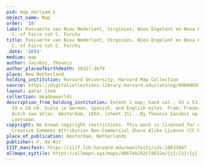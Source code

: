 ```yaml
---
pid: map_earlyam_1
object_name: Map
order: '18'
label: Pascaerte van Nieu Nederlant, Virginies, Nieu Engelant en Nova Francia. van
  C. of Faire tot C. Forchu
title: Pascaerte van Nieu Nederlant, Virginies, Nieu Engelant en Nova Francia. van
  C. of Faire tot C. Forchu
_date: '1654'
medium: map
author: Jacobsz, Theunis
author_placeofbirthdeath: 1632?-1679
place: New Netherland
holding_institution: Harvard University, Harvard Map Collection
source: https://digitalcollections.library.harvard.edu/catalog/990096928830203941
layout: qatar_item
collection: meadowworlds
description_from_holding_institution: Extent 1 map; hand col.; 43 x 53 cm, on sheet
  49 x 58 cm. Scale in German, Spanish, and English miles. From; Frederik de Wit.
  Dutch sea atlas. Amsterdam, 1654. [sheet 15]...By Theunis Iacobsz op't water inde
  Lootsman.
copyright: No known copyright restrictions. This work is licensed for use under a
  Creative Commons Attribution Non-Commercial Share Alike License (CC BY-NC-SA).
place_of_publication: Amsterdam, Netherlands
publisher: F. de Wit
IIIF_manifest: https://iiif.lib.harvard.edu/manifests/ids:18833867
allmaps_xyztile: https://allmaps.xyz/maps/d067eb292c19632e/{z}/{x}/{y}.png
---
```

